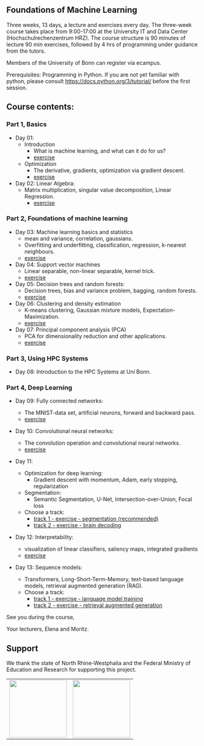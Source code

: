 ## Foundations of Machine Learning
Three weeks, 13 days, a lecture and exercises every day. The three-week course takes place from 9:00-17:00 at the University IT and Data Center (Hochschulrechenzentrum HRZ). The course structure is 90 minutes of lecture 90 min exercises, followed by 4 hrs of programming under guidance from the tutors.

Members of the University of Bonn can register via ecampus.

Prerequisites:
Programming in Python. If you are not yet familiar with python, please consult https://docs.python.org/3/tutorial/ before the first session.

## Course contents:

### Part 1, Basics
- Day 01:
    - Introduction
        - What is machine learning, and what can it do for us?
        - [exercise](https://github.com/Machine-Learning-Foundations-2025/exercise_01_intro) <br>
    - Optimization
        - The derivative, gradients, optimization via gradient descent.
        - [exercise](https://github.com/Machine-Learning-Foundations-2025/exercise_01_optimization)
- Day 02: Linear Algebra:
   - Matrix multiplication, singular value decomposition, Linear Regression.
       - [exercise](https://github.com/Machine-Learning-Foundations/exercise_02_algebra)

### Part 2, Foundations of machine learning
- Day 03: Machine learning basics and statistics
   - mean and variance, correlation, gaussians.
  - Overfitting and underfitting, classification, regression, k-nearest neighbours.
  - [exercise](https://github.com/Machine-Learning-Foundations-2025/exercise_03_MLbasics)
- Day 04: Support vector machines
  - Linear separable, non-linear separable, kernel trick.
  - [exercise](https://github.com/Machine-Learning-Foundations/day_06_exercise_svm_svr)
- Day 05: Decision trees and random forests:
  - Decision trees, bias and variance problem, bagging, random forests.
  - [exercise](https://github.com/Machine-Learning-Foundations/day_07_exercise_decision_trees)
- Day 06:  Clustering and density estimation
  - K-means clustering, Gaussian mixture models, Expectation-Maximization.
  - [exercise](https://github.com/Machine-Learning-Foundations/day_08_exercise_cluster_analysis)
- Day 07: Principal component analysis (PCA)
  - PCA for dimensionality reduction and other applications.
  - [exercise](https://github.com/Machine-Learning-Foundations/day_09_exercise_dim_reduction)

### Part 3, Using HPC Systems
- Day 08: Introduction to the HPC Systems at Uni Bonn.

### Part 4, Deep Learning
- Day 09: Fully connected networks:
    -  The MNIST-data set, artificial neurons, forward and backward pass.
    -  [exercise](https://github.com/Machine-Learning-Foundations/day_11_exercise_neural_networks)
- Day 10: Convolutional neural networks:
    -  The convolution operation and convolutional neural networks.
    -  [exercise](https://github.com/Machine-Learning-Foundations/day_12_exercise_cnn)
- Day 11:
    -  Optimization for deep learning:
        - Gradient descent with momentum, Adam, early stopping, regularization
    - Segmentation:
        -  Semantic Segmentation, U-Net, Intersection-over-Union, Focal loss
    - Choose a track:
        - [track 1 - exercise - segmentation (recommended)](https://github.com/Machine-Learning-Foundations/exercise_13_segmentation)
        - [track 2 - exercise - brain decoding](https://github.com/Machine-Learning-Foundations/day_13_exercise_brain_decode)

- Day 12: Interpretability:
    - visualization of linear classifiers, saliency maps, integrated gradients
    - [exercise](https://github.com/Machine-Learning-Foundations/day_14_exercise_interpretability)
 - Day 13: Sequence models:
    - Transformers, Long-Short-Term-Memory, text-based language models, retrieval augmented generation (RAG).
    - Choose a track:
        - [track 1 - exercise - language model training](https://github.com/Machine-Learning-Foundations/exercise_15_language_models)
        - [track 2 - exercise - retrieval augmented generation](https://github.com/Machine-Learning-Foundations-2025/exercise_15_rag)

See you during the course,

Your lecturers, Elena and Moritz.



## Support

We thank the state of North Rhine-Westphalia and the Federal Ministry of Education and Research for supporting this project.

<table>
<tr>
    <td><img src="https://github.com/Machine-Learning-Foundations/.github/blob/main/profile/img/nrw-logo.png" height="150"></td>
    <td><img src="https://github.com/Machine-Learning-Foundations/.github/blob/main/profile/img/BMBF_gefoerdert_2017_en.jpg" height="150"></td>
</tr>
</table>
